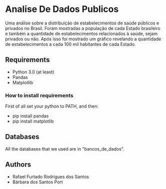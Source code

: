 ﻿# Analise De Dados Publicos
Uma análise sobre a distribuição de estabelecimentos de saúde públicos e privados no Brasil. Foram mostradas a população de cada Estado brasileiro e também a quantidade de estabelecimentos relacionados à saúde, sejam privados ou não. Após isso foi mostrado um gráfico revelando a quantidade de estabelecimentos a cada 100 mil habitantes de cada Estado.

## Requirements
- Python 3.0 (at least)
- Pandas
- Matplotlib

### How to install requirements
First of all set your python to PATH, and then:

- pip install pandas
- pip install matplotlib

## Databases
All the databases that we used are in "bancos_de_dados".

## Authors
- Rafael Furtado Rodrigues dos Santos
- Bárbara dos Santos Port
